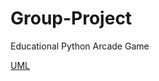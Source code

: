 # Group-Project
Educational Python Arcade Game

[UML](https://lucid.app/lucidchart/invitations/accept/6fc4450e-95a2-475b-9666-2339413e3027)
